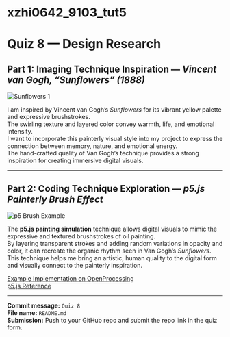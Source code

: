 # xzhi0642_9103_tut5

# Quiz 8 — Design Research

## Part 1: Imaging Technique Inspiration — *Vincent van Gogh, “Sunflowers” (1888)*

![Sunflowers 1](https://upload.wikimedia.org/wikipedia/commons/1/1a/Van_Gogh_Vase_with_Fifteen_Sunflowers.jpg)  

I am inspired by Vincent van Gogh’s *Sunflowers* for its vibrant yellow palette and expressive brushstrokes.  
The swirling texture and layered color convey warmth, life, and emotional intensity.  
I want to incorporate this painterly visual style into my project to express the connection between memory, nature, and emotional energy.  
The hand-crafted quality of Van Gogh’s technique provides a strong inspiration for creating immersive digital visuals.

---

## Part 2: Coding Technique Exploration — *p5.js Painterly Brush Effect*

![p5 Brush Example](https://p5js.org/assets/examples/assets/brush.png)

The **p5.js painting simulation** technique allows digital visuals to mimic the expressive and textured brushstrokes of oil painting.  
By layering transparent strokes and adding random variations in opacity and color, it can recreate the organic rhythm seen in Van Gogh’s *Sunflowers*.  
This technique helps me bring an artistic, human quality to the digital form and visually connect to the painterly inspiration.

[Example Implementation on OpenProcessing](https://openprocessing.org/sketch/1850189)  
[p5.js Reference](https://p5js.org/reference/)

---

**Commit message:** `Quiz 8`  
**File name:** `README.md`  
**Submission:** Push to your GitHub repo and submit the repo link in the quiz form.